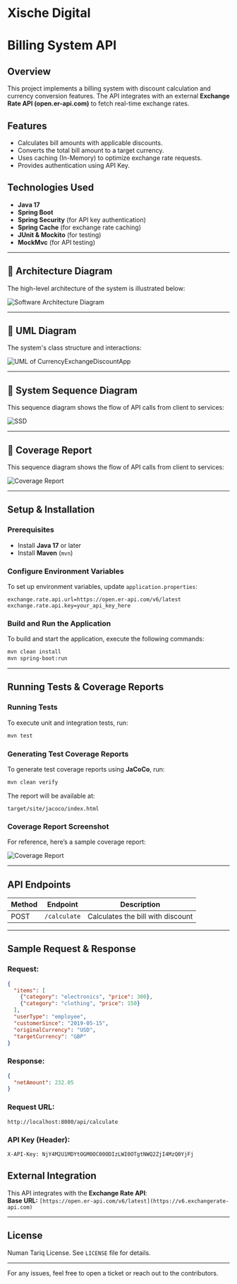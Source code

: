 # Xische Digital

# Billing System API

## Overview
This project implements a billing system with discount calculation and currency conversion features. The API integrates with an external **Exchange Rate API (open.er-api.com)** to fetch real-time exchange rates.

## Features
- Calculates bill amounts with applicable discounts.
- Converts the total bill amount to a target currency.
- Uses caching (In-Memory) to optimize exchange rate requests.
- Provides authentication using API Key.

## Technologies Used
- **Java 17**  
- **Spring Boot**  
- **Spring Security** (for API key authentication)  
- **Spring Cache** (for exchange rate caching)  
- **JUnit & Mockito** (for testing)  
- **MockMvc** (for API testing)  

---

## 📌 Architecture Diagram  
The high-level architecture of the system is illustrated below:

![Software Architecture Diagram](https://github.com/user-attachments/assets/042c93db-ba36-4b66-9c6e-50b750aeb4c5)

---


## 📌 UML Diagram  
The system's class structure and interactions:


![UML of CurrencyExchangeDiscountApp](https://github.com/user-attachments/assets/106a63a5-2fa3-4fe7-8344-9091c81bf5aa)

---

## 📌 System Sequence Diagram  
This sequence diagram shows the flow of API calls from client to services:

![SSD](https://github.com/user-attachments/assets/f69aa76e-b378-4607-b9ca-9bd074924d2a)

---

## 📌 Coverage Report  
This sequence diagram shows the flow of API calls from client to services:


![Coverage Report](https://github.com/user-attachments/assets/b46b5145-959e-4fa3-b19b-dd97ae987b30)

---

## Setup & Installation

### Prerequisites
- Install **Java 17** or later
- Install **Maven** (`mvn`)

### Configure Environment Variables
To set up environment variables, update `application.properties`:

```properties
exchange.rate.api.url=https://open.er-api.com/v6/latest
exchange.rate.api.key=your_api_key_here
```

### Build and Run the Application
To build and start the application, execute the following commands:

```sh
mvn clean install
mvn spring-boot:run
```

---

## Running Tests & Coverage Reports

### Running Tests
To execute unit and integration tests, run:

```sh
mvn test
```

### Generating Test Coverage Reports
To generate test coverage reports using **JaCoCo**, run:

```sh
mvn clean verify
```
The report will be available at:

```
target/site/jacoco/index.html
```

### Coverage Report Screenshot  
For reference, here’s a sample coverage report:

![Coverage Report](https://github.com/user-attachments/assets/c1fcbccc-b5b6-479f-a2f2-122b8022b56f)

---

## API Endpoints
| Method | Endpoint                               | Description                     |
|--------|----------------------------------------|---------------------------------|
| POST   | `/calculate`                           | Calculates the bill with discount |

---


## Sample Request & Response

### **Request:**
```json
{
  "items": [
    {"category": "electronics", "price": 300},
    {"category": "clothing", "price": 150}
  ],
  "userType": "employee",
  "customerSince": "2019-05-15",
  "originalCurrency": "USD",
  "targetCurrency": "GBP"
}
```

### **Response:**
```json
{
  "netAmount": 232.05
}
```

### **Request URL:**
```
http://localhost:8080/api/calculate
```

### **API Key (Header):**
```
X-API-Key: NjY4M2U1MDYtOGM0OC00ODIzLWI0OTgtNWQ2ZjI4MzQ0YjFj
```

## External Integration  
This API integrates with the **Exchange Rate API**:  
**Base URL:** `[https://open.er-api.com/v6/latest](https://v6.exchangerate-api.com)`

---

## License  
Numan Tariq License. See `LICENSE` file for details.


---

For any issues, feel free to open a ticket or reach out to the contributors.


